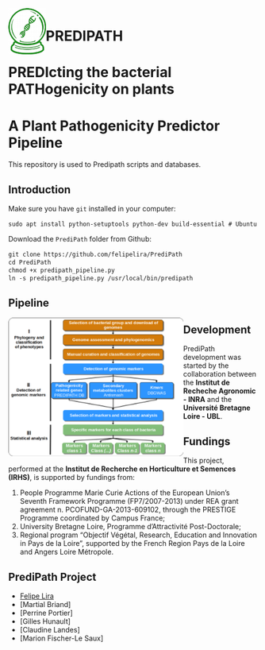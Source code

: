 <img align="left" width="15%" src="fig_predipath.png"> 

# PREDIPATH
# PREDIcting the bacterial PATHogenicity on plants
# A Plant Pathogenicity Predictor Pipeline 


This repository is used to Predipath scripts and databases.
## Introduction

Make sure you have `git` installed in your computer:
```
sudo apt install python-setuptools python-dev build-essential # Ubuntu
```
Download the `PrediPath` folder from Github:

```download
git clone https://github.com/felipelira/PrediPath
cd PrediPath
chmod +x predipath_pipeline.py
ln -s predipath_pipeline.py /usr/local/bin/predipath
```
## Pipeline
<img align="left" width="70%" src="pipeline.png"> 


## Development
PrediPath development was started by the collaboration between the **Institut de Recheche Agronomic - INRA** and the **Université Bretagne Loire - UBL**.

## Fundings
This project, performed at the **Institut de Recherche en Horticulture et Semences (IRHS)**, is supported by fundings from:

1. People Programme Marie Curie Actions of the European Union’s Seventh Framework Programme (FP7/2007-2013) under REA grant agreement n. PCOFUND-GA-2013-609102, through the PRESTIGE Programme coordinated by Campus France;
2. University Bretagne Loire, Programme d’Attractivité Post-Doctorale;
3. Regional program “Objectif Végétal, Research, Education and Innovation in Pays de la Loire”, supported by the French Region Pays de la Loire and Angers Loire Métropole.

## PrediPath Project
* [Felipe Lira](https://github.com/felipelira)
* [Martial Briand]
* [Perrine Portier]
* [Gilles Hunault]
* [Claudine Landes]
* [Marion Fischer-Le Saux]

